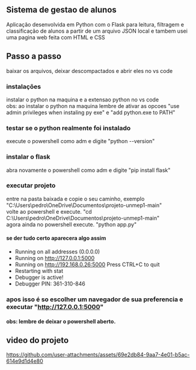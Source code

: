 ## Sistema de gestao de alunos

Aplicação desenvolvida em Python com o Flask para leitura, filtragem e classificação de alunos a partir de um arquivo JSON local e tambem usei uma pagina web feita com HTML e CSS

## Passo a passo <br>
baixar os arquivos, deixar descompactados e abrir eles no vs code

### instalações <br>
instalar o python na maquina e a extensao python no vs code <br>
obs: ao instalar o python na maquina lembre de ativar as opcoes "use admin privileges when instaling py exe" e "add python.exe to PATH" <br>

### testar se o python realmente foi instalado <br>
execute o powershell como adm e digite "python --version" <br>

### instalar o flask <br>
abra novamente o powershell como adm e digite "pip install flask" <br>

### executar projeto <br>
entre na pasta baixada e copie o seu caminho, exemplo "C:\Users\pedro\OneDrive\Documentos\projeto-unmep1-main" <br>
volte ao powershell e execute. "cd C:\Users\pedro\OneDrive\Documentos\projeto-unmep1-main" <br>
agora ainda no powershell execute. "python app.py" <br>

#### se der tudo certo aparecera algo assim <br>

 * Running on all addresses (0.0.0.0)
 * Running on http://127.0.0.1:5000
 * Running on http://192.168.0.26:5000
Press CTRL+C to quit
 * Restarting with stat
 * Debugger is active!
 * Debugger PIN: 361-310-846

### apos isso é so escolher um navegador de sua preferencia e executar "http://127.0.0.1:5000" <br>
#### obs: lembre de deixar o powershell aberto.

## video do projeto
https://github.com/user-attachments/assets/69e2db84-9aa7-4e01-b5ac-614e9d1d4e80



